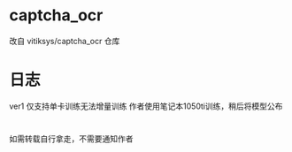 # captcha_ocr
改自 vitiksys/captcha_ocr 仓库

# 日志
ver1 仅支持单卡训练无法增量训练
作者使用笔记本1050ti训练，稍后将模型公布

#
如需转载自行拿走，不需要通知作者
